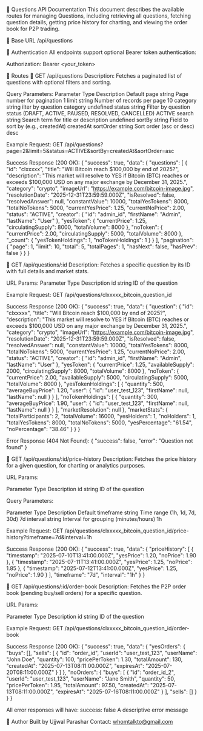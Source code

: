 📖 Questions API Documentation
This document describes the available routes for managing Questions, including retrieving all questions, fetching question details, getting price history for charting, and viewing the order book for P2P trading.

📌 Base URL
/api/questions


🔐 Authentication
All endpoints support optional Bearer token authentication:

Authorization: Bearer <your_token>

📑 Routes
📍 GET /api/questions
Description:
Fetches a paginated list of questions with optional filters and sorting.

Query Parameters:
Parameter   	Type	        Description	Default
page	        string	        Page number for pagination	1
limit	        string	        Number of records per page	10
category	    string	        ilter by question category	undefined
status	        string	        Filter by question status (DRAFT, ACTIVE, PAUSED, RESOLVED, CANCELLED)	ACTIVE
search	        string	        Search term for title or description	undefined
sortBy	        string	        Field to sort by (e.g., createdAt)	createdAt
sortOrder	    string	        Sort order (asc or desc)	desc

Example Request:
GET /api/questions?page=2&limit=5&status=ACTIVE&sortBy=createdAt&sortOrder=asc

Success Response (200 OK):
{
  "success": true,
  "data": {
    "questions": [
      {
        "id": "clxxxxx",
        "title": "Will Bitcoin reach $100,000 by end of 2025?",
        "description": "This market will resolve to YES if Bitcoin (BTC) reaches or exceeds $100,000 USD on any major exchange by December 31, 2025.",
        "category": "crypto",
        "imageUrl": "https://example.com/bitcoin-image.jpg",
        "resolutionDate": "2025-12-31T23:59:59.000Z",
        "isResolved": false,
        "resolvedAnswer": null,
        "constantValue": 10000,
        "totalYesTokens": 8000,
        "totalNoTokens": 5000,
        "currentYesPrice": 1.25,
        "currentNoPrice": 2.00,
        "status": "ACTIVE",
        "creator": {
          "id": "admin_id",
          "firstName": "Admin",
          "lastName": "User"
        },
        "yesToken": {
          "currentPrice": 1.25,
          "circulatingSupply": 8000,
          "totalVolume": 8000
        },
        "noToken": {
          "currentPrice": 2.00,
          "circulatingSupply": 5000,
          "totalVolume": 8000
        },
        "_count": {
          "yesTokenHoldings": 1,
          "noTokenHoldings": 1
        }
      }
    ],
    "pagination": {
      "page": 1,
      "limit": 10,
      "total": 5,
      "totalPages": 1,
      "hasNext": false,
      "hasPrev": false
    }
  }
}

📍 GET /api/questions/:id
Description:
Fetches a specific question by its ID with full details and market stats.

URL Params:
Parameter	Type	    Description
id	        string	    ID of the question

Example Request:
GET /api/questions/clxxxxx_bitcoin_question_id

Success Response (200 OK):
{
  "success": true,
  "data": {
    "question": {
      "id": "clxxxxx",
      "title": "Will Bitcoin reach $100,000 by end of 2025?",
      "description": "This market will resolve to YES if Bitcoin (BTC) reaches or exceeds $100,000 USD on any major exchange by December 31, 2025.",
      "category": "crypto",
      "imageUrl": "https://example.com/bitcoin-image.jpg",
      "resolutionDate": "2025-12-31T23:59:59.000Z",
      "isResolved": false,
      "resolvedAnswer": null,
      "constantValue": 10000,
      "totalYesTokens": 8000,
      "totalNoTokens": 5000,
      "currentYesPrice": 1.25,
      "currentNoPrice": 2.00,
      "status": "ACTIVE",
      "creator": {
        "id": "admin_id",
        "firstName": "Admin",
        "lastName": "User"
      },
      "yesToken": {
        "currentPrice": 1.25,
        "availableSupply": 2000,
        "circulatingSupply": 8000,
        "totalVolume": 8000
      },
      "noToken": {
        "currentPrice": 2.00,
        "availableSupply": 5000,
        "circulatingSupply": 5000,
        "totalVolume": 8000
      },
      "yesTokenHoldings": [
        {
          "quantity": 500,
          "averageBuyPrice": 1.20,
          "user": {
            "id": "user_test_123",
            "firstName": null,
            "lastName": null
          }
        }
      ],
      "noTokenHoldings": [
        {
          "quantity": 300,
          "averageBuyPrice": 1.90,
          "user": {
            "id": "user_test_123",
            "firstName": null,
            "lastName": null
          }
        }
      ],
      "marketResolution": null
    },
    "marketStats": {
      "totalParticipants": 2,
      "totalVolume": 16000,
      "yesHolders": 1,
      "noHolders": 1,
      "totalYesTokens": 8000,
      "totalNoTokens": 5000,
      "yesPercentage": "61.54",
      "noPercentage": "38.46"
    }
  }
}

Error Response (404 Not Found):
{
  "success": false,
  "error": "Question not found"
}

📍 GET /api/questions/:id/price-history
Description:
Fetches the price history for a given question, for charting or analytics purposes.

URL Params:

Parameter	    Type	    Description
id	            string	    ID of the question

Query Parameters:

Parameter	    Type	    Description	                            Default
timeframe	    string	    Time range (1h, 1d, 7d, 30d)	        7d
interval	    string	    Interval for grouping (minutes/hours)	1h

Example Request:
GET /api/questions/clxxxxx_bitcoin_question_id/price-history?timeframe=7d&interval=1h

Success Response (200 OK):
{
  "success": true,
  "data": {
    "priceHistory": [
      {
        "timestamp": "2025-07-10T13:41:00.000Z",
        "yesPrice": 1.20,
        "noPrice": 1.90
      },
      {
        "timestamp": "2025-07-11T13:41:00.000Z",
        "yesPrice": 1.25,
        "noPrice": 1.85
      },
      {
        "timestamp": "2025-07-12T13:41:00.000Z",
        "yesPrice": 1.25,
        "noPrice": 1.90
      }
    ],
    "timeframe": "7d",
    "interval": "1h"
  }
}

📍 GET /api/questions/:id/order-book
Description:
Fetches the P2P order book (pending buy/sell orders) for a specific question.

URL Params:

Parameter	    Type	    Description
id	            string	    ID of the question

Example Request:
GET /api/questions/clxxxxx_bitcoin_question_id/order-book

Success Response (200 OK):
{
  "success": true,
  "data": {
    "yesOrders": {
      "buys": [],
      "sells": [
        {
          "id": "order_id",
          "userId": "user_test_123",
          "userName": "John Doe",
          "quantity": 100,
          "pricePerToken": 1.30,
          "totalAmount": 130,
          "createdAt": "2025-07-13T08:11:00.000Z",
          "expiresAt": "2025-07-20T08:11:00.000Z"
        }
      ]
    },
    "noOrders": {
      "buys": [
        {
          "id": "order_id_2",
          "userId": "user_test_123",
          "userName": "Jane Smith",
          "quantity": 50,
          "pricePerToken": 1.95,
          "totalAmount": 97.50,
          "createdAt": "2025-07-13T08:11:00.000Z",
          "expiresAt": "2025-07-16T08:11:00.000Z"
        }
      ],
      "sells": []
    }
  }
}

All error responses will have:
success: false
A descriptive error message

📝 Author
Built by Ujjwal Parashar
Contact: whomtalkto@gmail.com


